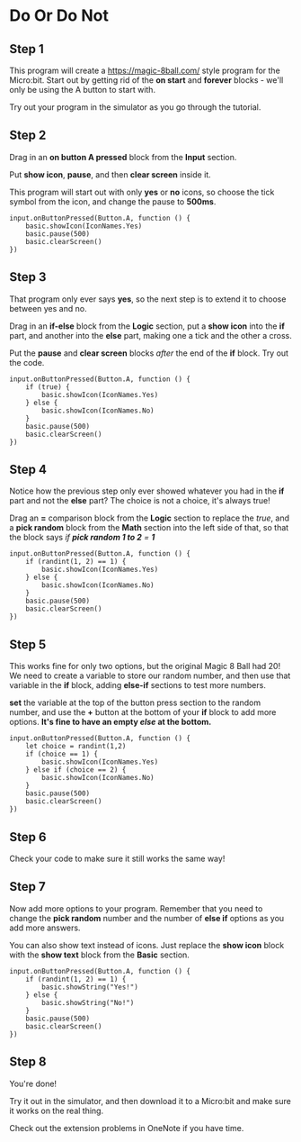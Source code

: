 # Do Or Do Not

## Step 1
This program will create a https://magic-8ball.com/ style program for the Micro:bit.
Start out by getting rid of the **on start** and **forever** blocks - we'll only be using
the A button to start with.

Try out your program in the simulator as you go through the tutorial.


## Step 2
Drag in an **on button A pressed** block from the **Input** section.

Put **show icon**, **pause**, and then **clear screen** inside it.

This program will start out with only **yes** or **no** icons, so choose the tick
symbol from the icon, and change the pause to **500ms**.

```blocks
input.onButtonPressed(Button.A, function () {
    basic.showIcon(IconNames.Yes)
    basic.pause(500)
    basic.clearScreen()
})
```

## Step 3
That program only ever says **yes**, so the next step is to extend it to
choose between yes and no.

Drag in an **if-else** block from the **Logic** section, put a **show icon**
into the **if** part, and another into the **else** part, making one a tick
and the other a cross.

Put the **pause** and **clear screen** blocks *after* the end of the **if**
block. Try out the code.

```blocks
input.onButtonPressed(Button.A, function () {
    if (true) {
        basic.showIcon(IconNames.Yes)
    } else {
        basic.showIcon(IconNames.No)
    }
    basic.pause(500)
    basic.clearScreen()
})
```

## Step 4
Notice how the previous step only ever showed whatever you had in the **if**
part and not the **else** part? The choice is not a choice, it's always true!

Drag an **=** comparison block from the **Logic** section to replace the *true*,
and a **pick random** block from the **Math** section into the left side of that,
so that the block says *if **pick random 1 to 2** = **1***

```blocks
input.onButtonPressed(Button.A, function () {
    if (randint(1, 2) == 1) {
        basic.showIcon(IconNames.Yes)
    } else {
        basic.showIcon(IconNames.No)
    }
    basic.pause(500)
    basic.clearScreen()
})
```

## Step 5
This works fine for only two options, but the original Magic 8 Ball had 20!
We need to create a variable to store our random number, and then use that variable
in the **if** block, adding **else-if** sections to test more numbers.

**set** the variable at the top of the button press section to the random
number, and use the **+** button at the bottom of your **if** block to add
more options. **It's fine to have an empty *else* at the bottom.**

```blocks
input.onButtonPressed(Button.A, function () {
    let choice = randint(1,2)
    if (choice == 1) {
        basic.showIcon(IconNames.Yes)
    } else if (choice == 2) {
        basic.showIcon(IconNames.No)
    }
    basic.pause(500)
    basic.clearScreen()
})
```

## Step 6
Check your code to make sure it still works the same way!

## Step 7
Now add more options to your program. Remember that you need to change
the **pick random** number and the number of **else if** options as you add
more answers.

You can also show text instead of icons. Just replace the **show icon** block
with the **show text** block from the **Basic** section.
```blocks
input.onButtonPressed(Button.A, function () {
    if (randint(1, 2) == 1) {
        basic.showString("Yes!")
    } else {
        basic.showString("No!")
    }
    basic.pause(500)
    basic.clearScreen()
})
```

## Step 8
You're done!

Try it out in the simulator, and then download it to a Micro:bit and make
sure it works on the real thing.

Check out the extension problems in OneNote if you have time.
